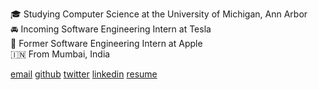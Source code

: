 🎓 Studying Computer Science at the University of Michigan, Ann Arbor  
🚘 Incoming Software Engineering Intern at Tesla  
 Former Software Engineering Intern at Apple  
🇮🇳 From Mumbai, India  

[email](https://www.google.com)    [github](https://www.google.com)    [twitter](https://www.google.com)    [linkedin](https://www.google.com)    [resume](https://www.google.com)  
